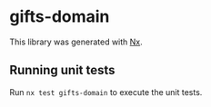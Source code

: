 # gifts-domain

This library was generated with [Nx](https://nx.dev).

## Running unit tests

Run `nx test gifts-domain` to execute the unit tests.
